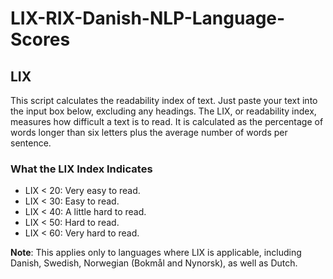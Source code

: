 # LIX-RIX-Danish-NLP-Language-Scores

## LIX
This script calculates the readability index of text. Just paste your text into the input box below, excluding any headings. The LIX, or readability index, measures how difficult a text is to read. It is calculated as the percentage of words longer than six letters plus the average number of words per sentence.

### What the LIX Index Indicates
- LIX < 20: Very easy to read.
- LIX < 30: Easy to read.
- LIX < 40: A little hard to read.
- LIX < 50: Hard to read.
- LIX < 60: Very hard to read.

**Note**: This applies only to languages where LIX is applicable, including Danish, Swedish, Norwegian (Bokmål and Nynorsk), as well as Dutch.